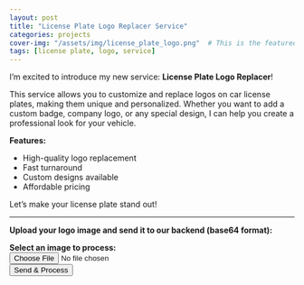 ```yaml
---
layout: post
title: "License Plate Logo Replacer Service"
categories: projects
cover-img: "/assets/img/license_plate_logo.png"  # This is the featured image for homepage and post
tags: [license plate, logo, service]
---
```


I’m excited to introduce my new service: **License Plate Logo Replacer**!

This service allows you to customize and replace logos on car license plates, making them unique and personalized. Whether you want to add a custom badge, company logo, or any special design, I can help you create a professional look for your vehicle.

**Features:**
- High-quality logo replacement
- Fast turnaround
- Custom designs available
- Affordable pricing

Let’s make your license plate stand out!

---

**Upload your logo image and send it to our backend (base64 format):**

<script>
document.addEventListener('DOMContentLoaded', function() {
  const API_URL = 'https://zenpower.info/webhook-test/6872fbd6-b91d-4001-ac3c-da9a13e35069'; // Use your backend URL

  const form = document.getElementById('image-form');
  const input = document.getElementById('image-input');
  const status = document.getElementById('image-status');
  const result = document.getElementById('image-result');

  form.addEventListener('submit', async function(e) {
    e.preventDefault();
    status.textContent = '';
    result.innerHTML = '';
    const file = input.files[0];
    if (!file) {
      status.textContent = 'Please select an image file.';
      return;
    }
    const reader = new FileReader();
    reader.onload = async function(ev) {
      const base64String = ev.target.result.split(',')[1]; // Remove Data URL prefix
      status.textContent = 'Uploading and processing image...';
      try {
        // Send base64 image to backend
        const response = await fetch(API_URL, {
          method: 'POST',
          headers: { 'Content-Type': 'application/json' },
          body: JSON.stringify({ image: base64String })
        });
        const data = await response.json();
        if (data.image) {
          // Display the returned processed image visually
          result.innerHTML =
            '<strong>Processed image:</strong><br>' +
            '<img src="data:image/png;base64,' + data.image + '" style="max-width:100%;border:1px solid #ccc;">';
          status.textContent = '';
        } else {
          status.textContent = 'No image returned from backend.';
        }
      } catch (err) {
        status.textContent = 'Error processing image: ' + err;
      }
    };
    reader.readAsDataURL(file);
  });
});
</script>

<form id="image-form" style="margin-bottom:1em;">
  <label for="image-input"><strong>Select an image to process:</strong></label><br>
  <input type="file" id="image-input" accept="image/*" /><br>
  <button type="submit">Send & Process</button>
</form>
<p id="image-status"></p>
<div id="image-result"></div>
